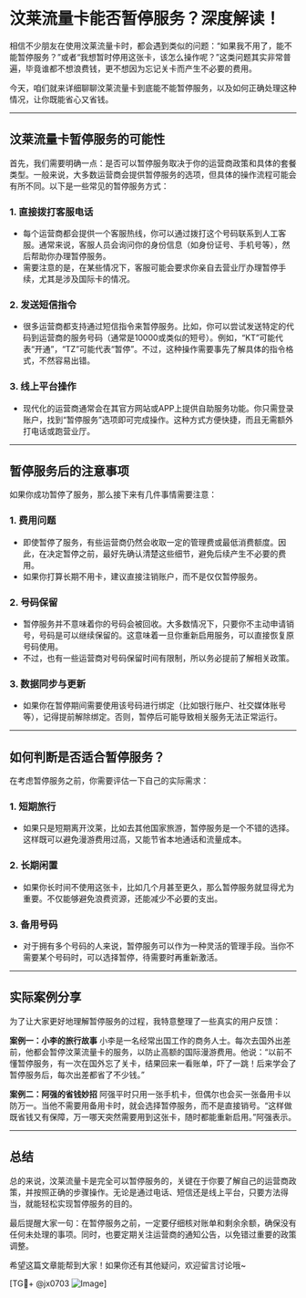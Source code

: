 # 汶莱流量卡能否暂停服务？深度解读！

相信不少朋友在使用汶莱流量卡时，都会遇到类似的问题：“如果我不用了，能不能暂停服务？”或者“我想暂时停用这张卡，该怎么操作呢？”这类问题其实非常普遍，毕竟谁都不想浪费钱，更不想因为忘记关卡而产生不必要的费用。

今天，咱们就来详细聊聊汶莱流量卡到底能不能暂停服务，以及如何正确处理这种情况，让你既能省心又省钱。

---

## 汶莱流量卡暂停服务的可能性

首先，我们需要明确一点：是否可以暂停服务取决于你的运营商政策和具体的套餐类型。一般来说，大多数运营商会提供暂停服务的选项，但具体的操作流程可能会有所不同。以下是一些常见的暂停服务方式：

### 1. **直接拨打客服电话**
   - 每个运营商都会提供一个客服热线，你可以通过拨打这个号码联系到人工客服。通常来说，客服人员会询问你的身份信息（如身份证号、手机号等），然后帮助你办理暂停服务。
   - 需要注意的是，在某些情况下，客服可能会要求你亲自去营业厅办理暂停手续，尤其是涉及国际卡的情况。

### 2. **发送短信指令**
   - 很多运营商都支持通过短信指令来暂停服务。比如，你可以尝试发送特定的代码到运营商的服务号码（通常是10000或类似的短号）。例如，“KT”可能代表“开通”，“TZ”可能代表“暂停”。不过，这种操作需要事先了解具体的指令格式，不然容易出错。

### 3. **线上平台操作**
   - 现代化的运营商通常会在其官方网站或APP上提供自助服务功能。你只需登录账户，找到“暂停服务”选项即可完成操作。这种方式方便快捷，而且无需额外打电话或跑营业厅。

---

## 暂停服务后的注意事项

如果你成功暂停了服务，那么接下来有几件事情需要注意：

### 1. **费用问题**
   - 即使暂停了服务，有些运营商仍然会收取一定的管理费或最低消费额度。因此，在决定暂停之前，最好先确认清楚这些细节，避免后续产生不必要的费用。
   - 如果你打算长期不用卡，建议直接注销账户，而不是仅仅暂停服务。

### 2. **号码保留**
   - 暂停服务并不意味着你的号码会被回收。大多数情况下，只要你不主动申请销号，号码是可以继续保留的。这意味着一旦你重新启用服务，可以直接恢复原号码使用。
   - 不过，也有一些运营商对号码保留时间有限制，所以务必提前了解相关政策。

### 3. **数据同步与更新**
   - 如果你在暂停期间需要使用该号码进行绑定（比如银行账户、社交媒体账号等），记得提前解除绑定。否则，暂停后可能导致相关服务无法正常运行。

---

## 如何判断是否适合暂停服务？

在考虑暂停服务之前，你需要评估一下自己的实际需求：

### 1. **短期旅行**
   - 如果只是短期离开汶莱，比如去其他国家旅游，暂停服务是一个不错的选择。这样既可以避免漫游费用过高，又能节省本地通话和流量成本。

### 2. **长期闲置**
   - 如果你长时间不使用这张卡，比如几个月甚至更久，那么暂停服务就显得尤为重要。不仅能够避免浪费资源，还能减少不必要的支出。

### 3. **备用号码**
   - 对于拥有多个号码的人来说，暂停服务可以作为一种灵活的管理手段。当你不需要某个号码时，可以选择暂停，待需要时再重新激活。

---

## 实际案例分享

为了让大家更好地理解暂停服务的过程，我特意整理了一些真实的用户反馈：

**案例一：小李的旅行故事**
小李是一名经常出国工作的商务人士。每次去国外出差前，他都会暂停汶莱流量卡的服务，以防止高额的国际漫游费用。他说：“以前不懂暂停服务，有一次在国外忘了关卡，结果回来一看账单，吓了一跳！后来学会了暂停服务后，每次出差都省了不少钱。”

**案例二：阿强的省钱妙招**
阿强平时只用一张手机卡，但偶尔也会买一张备用卡以防万一。当他不需要用备用卡时，就会选择暂停服务，而不是直接销号。“这样做既省钱又有保障，万一哪天突然需要用到这张卡，随时都能重新启用。”阿强表示。

---

## 总结

总的来说，汶莱流量卡是完全可以暂停服务的，关键在于你要了解自己的运营商政策，并按照正确的步骤操作。无论是通过电话、短信还是线上平台，只要方法得当，就能轻松实现暂停服务的目的。

最后提醒大家一句：在暂停服务之前，一定要仔细核对账单和剩余余额，确保没有任何未处理的事项。同时，也要定期关注运营商的通知公告，以免错过重要的政策调整。

希望这篇文章能帮到大家！如果你还有其他疑问，欢迎留言讨论哦~

[TG💪+ @jx0703 ![Image](https://github.com/user-attachments/assets/dbca1d08-cadb-493c-b0ec-ad6f7a83f270)]